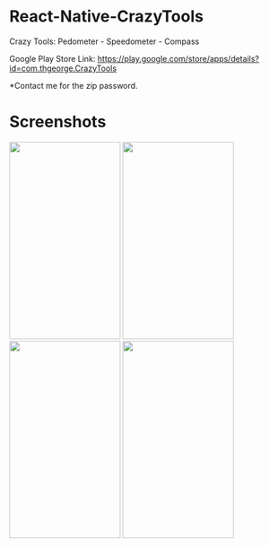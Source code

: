 # React-Native-CrazyTools
Crazy Tools: Pedometer - Speedometer - Compass

Google Play Store Link:
https://play.google.com/store/apps/details?id=com.thgeorge.CrazyTools

*Contact me for the zip password.



# Screenshots

<img src="https://github.com/thgeorge-se/React-Native-CrazyTools/blob/master/Screenshots/Screenshot%201.png" width="198" height="352" /> <img src="https://github.com/thgeorge-se/React-Native-CrazyTools/blob/master/Screenshots/Screenshot%202.png" width="198" height="352" /> <img src="https://github.com/thgeorge-se/React-Native-CrazyTools/blob/master/Screenshots/Screenshot%203.png" width="198" height="352" /> <img src="https://github.com/thgeorge-se/React-Native-CrazyTools/blob/master/Screenshots/Screenshot%204.png" width="198" height="352" /> 
